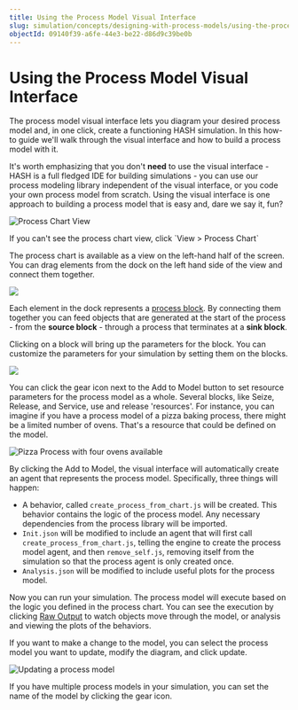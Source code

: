 ```yaml
---
title: Using the Process Model Visual Interface
slug: simulation/concepts/designing-with-process-models/using-the-process-model-builder
objectId: 09140f39-a6fe-44e3-be22-d86d9c39be0b
---
```


# Using the Process Model Visual Interface

The process model visual interface lets you diagram your desired process model and, in one click, create a functioning HASH simulation. In this how-to guide we'll walk through the visual interface and how to build a process model with it.

It's worth emphasizing that you don't **need** to use the visual interface - HASH is a full fledged IDE for building simulations - you can use our process modeling library independent of the visual interface, or you code your own process model from scratch. Using the visual interface is one approach to building a process model that is easy and, dare we say it, fun?

![Process Chart View](https://cdn-us1.hash.ai/site/docs/image%20%2852%29.png)

<Hint style="info">
If you can't see the process chart view, click `View > Process Chart`
</Hint>

The process chart is available as a view on the left-hand half of the screen. You can drag elements from the dock on the left hand side of the view and connect them together.

![](https://cdn-us1.hash.ai/site/docs/kapture-2021-03-29-at-19.57.12.gif)

Each element in the dock represents a [process block](/docs/simulation/concepts/designing-with-process-models/process-blocks). By connecting them together you can feed objects that are generated at the start of the process - from the **source block** - through a process that terminates at a **sink block**.

Clicking on a block will bring up the parameters for the block. You can customize the parameters for your simulation by setting them on the blocks.

![](https://cdn-us1.hash.ai/site/docs/kapture-2021-03-29-at-20.01.01.gif)

You can click the gear icon next to the Add to Model button to set resource parameters for the process model as a whole. Several blocks, like Seize, Release, and Service, use and release 'resources'. For instance, you can imagine if you have a process model of a pizza baking process, there might be a limited number of ovens. That's a resource that could be defined on the model.

![Pizza Process with four ovens available](https://cdn-us1.hash.ai/site/docs/image%20%2854%29.png)

By clicking the Add to Model, the visual interface will automatically create an agent that represents the process model. Specifically, three things will happen:

- A behavior, called `create_process_from_chart.js` will be created. This behavior contains the logic of the process model. Any necessary dependencies from the process library will be imported.
- `Init.json` will be modified to include an agent that will first call `create_process_from_chart.js`, telling the engine to create the process model agent, and then `remove_self.js`, removing itself from the simulation so that the process agent is only created once.
- `Analysis.json` will be modified to include useful plots for the process model.

Now you can run your simulation. The process model will execute based on the logic you defined in the process chart. You can see the execution by clicking [Raw Output](/docs/simulation/creating-simulations/views/raw-data#raw-output) to watch objects move through the model, or analysis and viewing the plots of the behaviors.

If you want to make a change to the model, you can select the process model you want to update, modify the diagram, and click update.

![Updating a process model](https://cdn-us1.hash.ai/site/docs/updating_processes.gif)

If you have multiple process models in your simulation, you can set the name of the model by clicking the gear icon.
